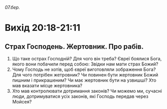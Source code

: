 
_07.бер._

# Вихід 20:18-21:11

## Страх Господень. Жертовник. Про рабів.
1. Що таке острах Господній? Для чого він треба? Євреї боялися Бога, якого вони побачили перед собою: Звідки нам мати страх Божий?
2. Чому Господь не хотів, щоб євреї виготовляли зображення Бога? Для чого потрібен жетровник? Чи повинен бути жертовник Божий пишним і прикрашеним? Чи має жертовник бути на узвишші? Хто мав вказати місце жертовника?
3. Хто мав контролювати дотримання законів? Чи можемо ми, сучасні люди, дотримуватися усіх законів, які Господь передав через Мойсея?
